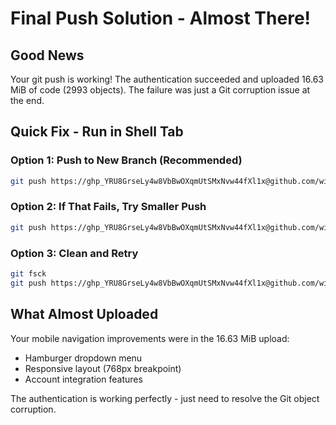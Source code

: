 # Final Push Solution - Almost There!

## Good News
Your git push is working! The authentication succeeded and uploaded 16.63 MiB of code (2993 objects). The failure was just a Git corruption issue at the end.

## Quick Fix - Run in Shell Tab

### Option 1: Push to New Branch (Recommended)
```bash
git push https://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@github.com/wizqo2024/HobbyPlanGen.git replit-agent --force
```

### Option 2: If That Fails, Try Smaller Push
```bash
git push https://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@github.com/wizqo2024/HobbyPlanGen.git HEAD:main --force
```

### Option 3: Clean and Retry
```bash
git fsck
git push https://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@github.com/wizqo2024/HobbyPlanGen.git replit-agent:main --force
```

## What Almost Uploaded
Your mobile navigation improvements were in the 16.63 MiB upload:
- Hamburger dropdown menu
- Responsive layout (768px breakpoint)  
- Account integration features

The authentication is working perfectly - just need to resolve the Git object corruption.